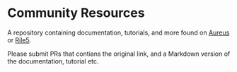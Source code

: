 # Community Resources

A repository containing documentation, tutorials, and more found on [Aureus](https://aureus.pw) or [Rile5](https://archive.aureus.pw).

Please submit PRs that contians the original link, and a Markdown version of the documentation, tutorial etc.
